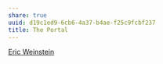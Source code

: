 ```yaml
---
share: true
uuid: d19c1ed9-6cb6-4a37-b4ae-f25c9fcbf237
title: The Portal
---
```

[Eric Weinstein](/undefined)